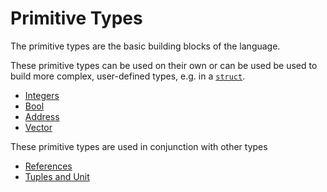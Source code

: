 # Primitive Types

The primitive types are the basic building blocks of the language.

These primitive types can be used on their own or can be used be used to build more complex,
user-defined types, e.g. in a [`struct`](./structs.md).

- [Integers](./primitive-types/integers.md)
- [Bool](./primitive-types/bool.md)
- [Address](./primitive-types/address.md)
- [Vector](./primitive-types/vector.md)

These primitive types are used in conjunction with other types

- [References](./primitive-types/references.md)
- [Tuples and Unit](./primitive-types/tuples.md)
